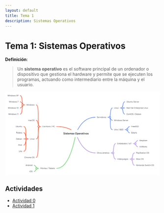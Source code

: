 ```yaml
---
layout: default
title: Tema 1
description: Sistemas Operativos
---
```


# Tema 1: Sistemas Operativos

**Definición**:
> Un **sistema operativo** es el software principal de un ordenador o dispositivo que gestiona el hardware y permite que se ejecuten los programas, actuando como intermediario entre la máquina y el usuario.

![Mapa mental Sistemas Operativos](./mapa_mental_sistemas_operativos.png)


## Actividades

- [Actividad 0](./actividad0/)
- [Actividad 1](./actividad1/)